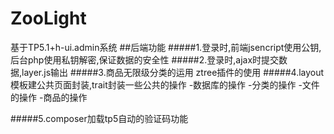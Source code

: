 # ZooLight
基于TP5.1+h-ui.admin系统
##后端功能
#####1.登录时,前端jsencript使用公钥,后台php使用私钥解密,保证数据的安全性
#####2.登录时,ajax时提交数据,layer.js输出
#####3.商品无限级分类的运用 ztree插件的使用
#####4.layout模板建公共页面封装,trait封装一些公共的操作
    -数据库的操作
    -分类的操作
    -文件的操作
    -商品的操作
    
    
#####5.composer加载tp5自动的验证码功能
    
